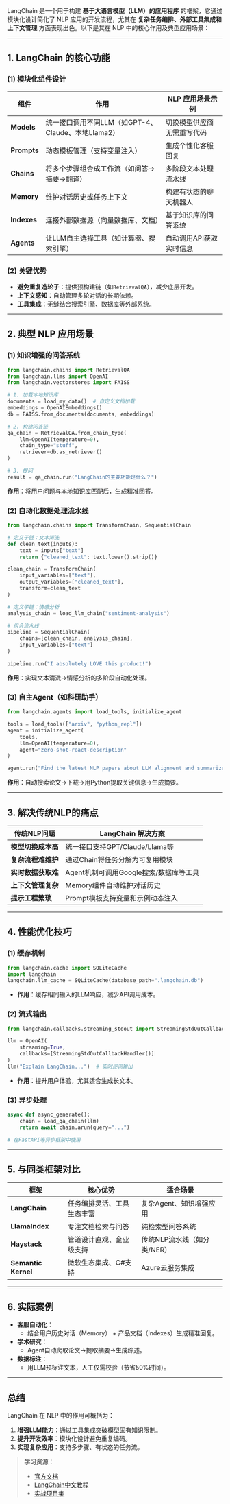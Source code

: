 LangChain 是一个用于构建 **基于大语言模型（LLM）的应用程序** 的框架，它通过模块化设计简化了 NLP 应用的开发流程，尤其在 **复杂任务编排、外部工具集成和上下文管理** 方面表现出色。以下是其在 NLP 中的核心作用及典型应用场景：

***

## **1. LangChain 的核心功能**

### **(1) 模块化组件设计**

| 组件          | 作用                                  | NLP 应用场景示例    |
| ----------- | ----------------------------------- | ------------- |
| **Models**  | 统一接口调用不同LLM（如GPT-4、Claude、本地Llama2） | 切换模型供应商无需重写代码 |
| **Prompts** | 动态模板管理（支持变量注入）                      | 生成个性化客服回复     |
| **Chains**  | 将多个步骤组合成工作流（如问答→摘要→翻译）              | 多阶段文本处理流水线    |
| **Memory**  | 维护对话历史或任务上下文                        | 构建有状态的聊天机器人   |
| **Indexes** | 连接外部数据源（向量数据库、文档）                   | 基于知识库的问答系统    |
| **Agents**  | 让LLM自主选择工具（如计算器、搜索引擎）               | 自动调用API获取实时信息 |

### **(2) 关键优势**

*   **避免重复造轮子**：提供预构建链（如`RetrievalQA`），减少底层开发。
*   **上下文感知**：自动管理多轮对话的长期依赖。
*   **工具集成**：无缝结合搜索引擎、数据库等外部系统。

***

## **2. 典型 NLP 应用场景**

### **(1) 知识增强的问答系统**

```python
from langchain.chains import RetrievalQA
from langchain.llms import OpenAI
from langchain.vectorstores import FAISS

# 1. 加载本地知识库
documents = load_my_data()  # 自定义文档加载
embeddings = OpenAIEmbeddings()
db = FAISS.from_documents(documents, embeddings)

# 2. 构建问答链
qa_chain = RetrievalQA.from_chain_type(
    llm=OpenAI(temperature=0),
    chain_type="stuff",
    retriever=db.as_retriever()
)

# 3. 提问
result = qa_chain.run("LangChain的主要功能是什么？")
```

**作用**：将用户问题与本地知识库匹配后，生成精准回答。

### **(2) 自动化数据处理流水线**

```python
from langchain.chains import TransformChain, SequentialChain

# 定义子链：文本清洗
def clean_text(inputs):
    text = inputs["text"]
    return {"cleaned_text": text.lower().strip()}

clean_chain = TransformChain(
    input_variables=["text"],
    output_variables=["cleaned_text"],
    transform=clean_text
)

# 定义子链：情感分析
analysis_chain = load_llm_chain("sentiment-analysis") 

# 组合流水线
pipeline = SequentialChain(
    chains=[clean_chain, analysis_chain],
    input_variables=["text"]
)

pipeline.run("I absolutely LOVE this product!")
```

**作用**：实现文本清洗→情感分析的多阶段自动化处理。

### **(3) 自主Agent（如科研助手）**

```python
from langchain.agents import load_tools, initialize_agent

tools = load_tools(["arxiv", "python_repl"])
agent = initialize_agent(
    tools,
    llm=OpenAI(temperature=0),
    agent="zero-shot-react-description"
)

agent.run("Find the latest NLP papers about LLM alignment and summarize key points.")
```

**作用**：自动搜索论文→下载→用Python提取关键信息→生成摘要。

***

## **3. 解决传统NLP的痛点**

| 传统NLP问题     | LangChain 解决方案            |
| ----------- | ------------------------- |
| **模型切换成本高** | 统一接口支持GPT/Claude/Llama等   |
| **复杂流程难维护** | 通过Chain将任务分解为可复用模块        |
| **实时数据获取难** | Agent机制可调用Google搜索/数据库等工具 |
| **上下文管理复杂** | Memory组件自动维护对话历史          |
| **提示工程繁琐**  | Prompt模板支持变量和示例动态注入       |

***

## **4. 性能优化技巧**

### **(1) 缓存机制**

```python
from langchain.cache import SQLiteCache
import langchain
langchain.llm_cache = SQLiteCache(database_path=".langchain.db")
```

*   **作用**：缓存相同输入的LLM响应，减少API调用成本。

### **(2) 流式输出**

```python
from langchain.callbacks.streaming_stdout import StreamingStdOutCallbackHandler

llm = OpenAI(
    streaming=True,
    callbacks=[StreamingStdOutCallbackHandler()]
)
llm("Explain LangChain...")  # 实时逐词输出
```

*   **作用**：提升用户体验，尤其适合生成长文本。

### **(3) 异步处理**

```python
async def async_generate():
    chain = load_qa_chain(llm)
    return await chain.arun(query="...")

# 在FastAPI等异步框架中使用
```

***

## **5. 与同类框架对比**

| 框架                  | 核心优势          | 适合场景              |
| ------------------- | ------------- | ----------------- |
| **LangChain**       | 任务编排灵活、工具生态丰富 | 复杂Agent、知识增强应用    |
| **LlamaIndex**      | 专注文档检索与问答     | 纯检索型问答系统          |
| **Haystack**        | 管道设计直观、企业级支持  | 传统NLP流水线（如分类/NER） |
| **Semantic Kernel** | 微软生态集成、C#支持   | Azure云服务集成        |

***

## **6. 实际案例**

*   **客服自动化**：
    *   结合用户历史对话（Memory） + 产品文档（Indexes）生成精准回复。
*   **学术研究**：
    *   Agent自动爬取论文→提取摘要→生成综述。
*   **数据标注**：
    *   用LLM预标注文本，人工仅需校验（节省50%时间）。

***

## **总结**

LangChain 在 NLP 中的作用可概括为：

1.  **增强LLM能力**：通过工具集成突破模型固有知识限制。
2.  **提升开发效率**：模块化设计避免重复编码。
3.  **实现复杂应用**：支持多步骤、有状态的任务流。

> **学习资源**：
>
> *   [官方文档](https://python.langchain.com/)
> *   [LangChain中文教程](https://github.com/liaokongVFX/LangChain-Chinese-Getting-Started-Guide)
> *   [实战项目集](https://github.com/kyrolabs/awesome-langchain)

